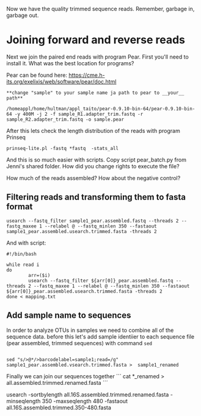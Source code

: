 Now we have the quality trimmed sequence reads. Remember, garbage in, garbage out. 

# Joining forward and reverse reads

Next we join the paired end reads with program Pear. First you'll need to install it. What was the best location for programs?

Pear can be found here: https://cme.h-its.org/exelixis/web/software/pear/doc.html

```
**change "sample" to your sample name ja path to pear to __your__ path**

/homeappl/home/hultman/appl_taito/pear-0.9.10-bin-64/pear-0.9.10-bin-64 -y 400M -j 2 -f sample_R1.adapter_trim.fastq -r sample_R2.adapter_trim.fastq -o sample.pear
```

After this lets check the length distribution of the reads with program Prinseq

```
prinseq-lite.pl -fastq *fastq  -stats_all
```
And this is so much easier with scripts. Copy script pear_batch.py from Jenni's shared folder. How did you change rights to execute the file?

How much of the reads assembled? How about the negative control?

## Filtering reads and transforming them to fasta format

```
usearch --fastq_filter sample1_pear.assembled.fastq --threads 2 --fastq_maxee 1 --relabel @ --fastq_minlen 350 --fastaout sample1_pear.assembled.usearch.trimmed.fasta -threads 2
```
And with script: 
```
#!/bin/bash

while read i
do
        arr=($i)
        usearch --fastq_filter ${arr[0]}_pear.assembled.fastq --threads 2 --fastq_maxee 1 --relabel @ --fastq_minlen 350 --fastaout ${arr[0]}_pear.assembled.usearch.trimmed.fasta -threads 2
done < mapping.txt
```

## Add sample name to sequences
In order to analyze OTUs in samples we need to combine all of the sequence data. before this let's add sample identiier to each sequence file (pear assembled, trimmed sequences) with command `sed`

```

sed "s/>@*/>barcodelabel=sample1;read=/g"  sample1_pear.assembled.vsearch.trimmed.fasta >  sample1_renamed
```
Finally we can join our sequences together
´´´
cat *_renamed > all.assembled.trimmed.renamed.fasta
´´´

usearch -sortbylength all.16S.assembled.trimmed.renamed.fasta -minseqlength 350 -maxseqlength 480 -fastaout all.16S.assembled.trimmed.350-480.fasta
